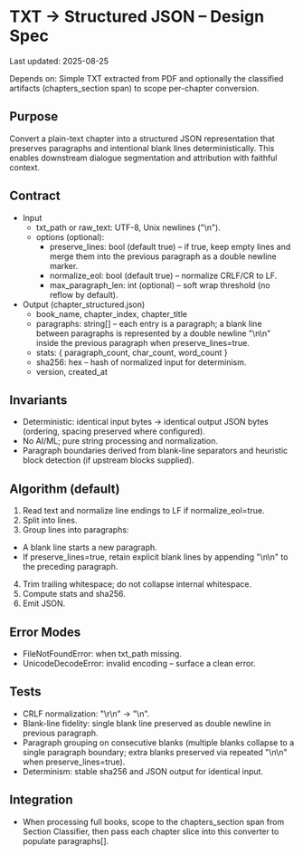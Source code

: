 # TXT → Structured JSON – Design Spec

Last updated: 2025-08-25

Depends on: Simple TXT extracted from PDF and optionally the classified artifacts (chapters_section span) to scope per-chapter conversion.

## Purpose

Convert a plain-text chapter into a structured JSON representation that preserves paragraphs and intentional blank lines deterministically. This enables downstream dialogue segmentation and attribution with faithful context.

## Contract

- Input
  - txt_path or raw_text: UTF-8, Unix newlines ("\\n").
  - options (optional):
    - preserve_lines: bool (default true) – if true, keep empty lines and merge them into the previous paragraph as a double newline marker.
    - normalize_eol: bool (default true) – normalize CRLF/CR to LF.
    - max_paragraph_len: int (optional) – soft wrap threshold (no reflow by default).
- Output (chapter_structured.json)
  - book_name, chapter_index, chapter_title
  - paragraphs: string\[\] – each entry is a paragraph; a blank line between paragraphs is represented by a double newline "\\n\\n" inside the previous paragraph when preserve_lines=true.
  - stats: { paragraph_count, char_count, word_count }
  - sha256: hex – hash of normalized input for determinism.
  - version, created_at

## Invariants

- Deterministic: identical input bytes → identical output JSON bytes (ordering, spacing preserved where configured).
- No AI/ML; pure string processing and normalization.
- Paragraph boundaries derived from blank-line separators and heuristic block detection (if upstream blocks supplied).

## Algorithm (default)

1. Read text and normalize line endings to LF if normalize_eol=true.
1. Split into lines.
1. Group lines into paragraphs:

- A blank line starts a new paragraph.
- If preserve_lines=true, retain explicit blank lines by appending "\\n\\n" to the preceding paragraph.

4. Trim trailing whitespace; do not collapse internal whitespace.
1. Compute stats and sha256.
1. Emit JSON.

## Error Modes

- FileNotFoundError: when txt_path missing.
- UnicodeDecodeError: invalid encoding – surface a clean error.

## Tests

- CRLF normalization: "\\r\\n" → "\\n".
- Blank-line fidelity: single blank line preserved as double newline in previous paragraph.
- Paragraph grouping on consecutive blanks (multiple blanks collapse to a single paragraph boundary; extra blanks preserved via repeated "\\n\\n" when preserve_lines=true).
- Determinism: stable sha256 and JSON output for identical input.

## Integration

- When processing full books, scope to the chapters_section span from Section Classifier, then pass each chapter slice into this converter to populate paragraphs\[\].
